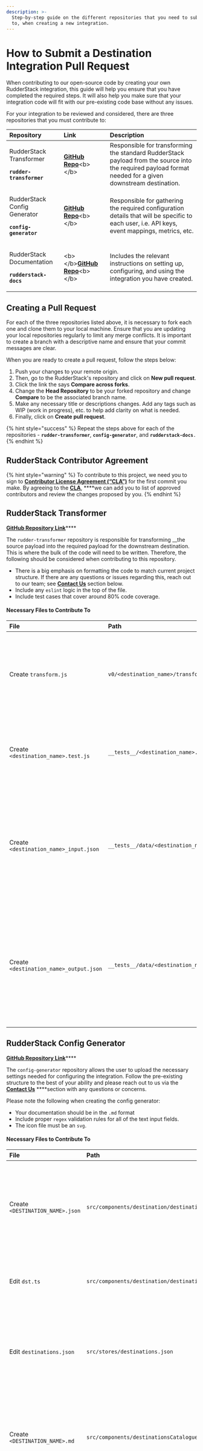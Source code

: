 ```yaml
---
description: >-
  Step-by-step guide on the different repositories that you need to submit a PR
  to, when creating a new integration.
---
```


# How to Submit a Destination Integration Pull Request

When contributing to our open-source code by creating your own RudderStack integration, this guide will help you ensure that you have completed the required steps. It will also help you make sure that your integration code will fit with our pre-existing code base without any issues.

For your integration to be reviewed and considered, there are three repositories that you must contribute to:

<table>
  <thead>
    <tr>
      <th style="text-align:left"><b>Repository</b>
      </th>
      <th style="text-align:left"><b>Link</b>
      </th>
      <th style="text-align:left"><b>Description</b>
      </th>
    </tr>
  </thead>
  <tbody>
    <tr>
      <td style="text-align:left">
        <p>RudderStack Transformer
          <br />
        </p>
        <p><b><code>rudder-transformer</code></b>
        </p>
      </td>
      <td style="text-align:left">
        <p></p>
        <p><a href="https://github.com/rudderlabs/rudder-transformer"><b>GitHub Repo</b></a>&lt;b&gt;&lt;/b&gt;</p>
      </td>
      <td style="text-align:left">Responsible for transforming the standard RudderStack payload from the
        source into the required payload format needed for a given downstream destination.</td>
    </tr>
    <tr>
      <td style="text-align:left">
        <p>RudderStack Config Generator</p>
        <p></p>
        <p><b><code>config-generator</code></b>
        </p>
      </td>
      <td style="text-align:left">
        <p></p>
        <p><a href="https://github.com/rudderlabs/config-generator"><b>GitHub Repo</b></a>&lt;b&gt;&lt;/b&gt;</p>
      </td>
      <td style="text-align:left">Responsible for gathering the required configuration details that will
        be specific to each user, i.e. API keys, event mappings, metrics, etc.</td>
    </tr>
    <tr>
      <td style="text-align:left">
        <p>RudderStack Documentation</p>
        <p></p>
        <p><b><code>rudderstack-docs</code></b>
        </p>
      </td>
      <td style="text-align:left">
        <p></p>
        <p>&lt;b&gt;&lt;/b&gt;<a href="https://github.com/rudderlabs/rudderstack-docs"><b>GitHub Repo</b></a>&lt;b&gt;&lt;/b&gt;</p>
      </td>
      <td style="text-align:left">Includes the relevant instructions on setting up, configuring, and using
        the integration you have created.</td>
    </tr>
  </tbody>
</table>

## Creating a Pull Request

For each of the three repositories listed above, it is necessary to fork each one and clone them to your local machine. Ensure that you are updating your local repositories regularly to limit any merge conflicts. It is important to create a branch with a descriptive name and ensure that your commit messages are clear. 

When you are ready to create a pull request, follow the steps below:

1. Push your changes to your remote origin.
2. Then, go to the RudderStack's repository and click on **New pull request**.
3. Click the link the says **Compare across forks**.
4. Change the **Head Repository** to be your forked repository and change **Compare** to be the associated branch name.
5. Make any necessary title or descriptions changes. Add any tags such as WIP \(work in progress\), etc. to help add clarity on what is needed.
6. Finally, click on **Create pull request**.

{% hint style="success" %}
Repeat the steps above for each of the repositories - **`rudder-transformer`**, **`config-generator`**, and **`rudderstack-docs`**`.`
{% endhint %}

## RudderStack Contributor Agreement

{% hint style="warning" %}
To contribute to this project, we need you to sign to [**Contributor License Agreement \(“CLA”\)**](https://rudderlabs.wufoo.com/forms/rudderlabs-contributor-license-agreement) for the first commit you make. By agreeing to the [**CLA**](https://rudderlabs.wufoo.com/forms/rudderlabs-contributor-license-agreement), ****we can add you to list of approved contributors and review the changes proposed by you.
{% endhint %}

## RudderStack Transformer

[**GitHub Repository Link**](https://github.com/rudderlabs/rudder-transformer)\*\*\*\*

The `rudder-transformer` repository is responsible for transforming __the source payload into the required payload for the downstream destination. This is where the bulk of the code will need to be written. Therefore, the following should be considered when contributing to this repository.

* There is a big emphasis on formatting the code to match current project structure. If there are any questions or issues regarding this, reach out to our team; see [**Contact Us**](https://docs.rudderstack.com/user-guides/how-to-guides/how-to-submit-an-integration-pull-request#contact-us) section below.
* Include any `eslint` logic in the top of the file.
* Include test cases that cover around 80% code coverage.

#### Necessary Files to Contribute To ####
<table>
  <thead>
    <tr>
      <th style="text-align:left"><b>File</b>
      </th>
      <th style="text-align:left"><b>Path</b>
      </th>
      <th style="text-align:left"><b>Responsibility</b>
      </th>
    </tr>
  </thead>
  <tbody>
    <tr>
      <td style="text-align:left">
        <p>Create <code>transform.js</code></p>
      </td>
      <td style="text-align:left">
        <p><code>v0/&lt;destination_name&gt;/transform.js</code></p>
      </td>
      <td style="text-align:left">This file will hold all the logic that will tranform a payload from RudderStack's standard format to the destination's acceptable format.</td>
    </tr>
    <tr>
      <td style="text-align:left">
        <p>Create <code>&lt;destination_name&gt;.test.js</code></p>
      </td>
      <td style="text-align:left">
        <p><code>__tests__/&lt;destination_name&gt;.test.js</code></p>
      </td>
      <td style="text-align:left">This file will administer the test for the transformation. Please follow the format from an existing destination.</td>
    </tr>
    <tr>
      <td style="text-align:left">
        <p>Create <code>&lt;destination_name&gt;_input.json</code></p>
      </td>
      <td style="text-align:left">
        <p><code>__tests__/data/&lt;destination_name&gt;_input.json</code></p>
      </td>
      <td style="text-align:left">This <code>JSON</code> file will hold all of the dummy testing payloads that will be inserted into the transformation when the test file is ran. Please follow the format from an existing destination.</td>
    </tr>
    <tr>
      <td style="text-align:left">
        <p>Create <code>&lt;destination_name&gt;_output.json</code></p>
      </td>
      <td style="text-align:left">
        <p><code>__tests__/data/&lt;destination_name&gt;_output.json</code></p>
      </td>
      <td style="text-align:left">This <code>JSON</code> file will hold all of the expected outcomes after the input payloads were transformed by the transformation when the test file is ran. Please follow the format from an existing destination.</td>
    </tr>
  </tbody>
</table>

## RudderStack Config Generator

[**GitHub Repository Link**](https://github.com/rudderlabs/config-generator)\*\*\*\*

The `config-generator` repository allows the user to upload the necessary settings needed for configuring the integration. Follow the pre-existing structure to the best of your ability and please reach out to us via the [**Contact Us**](https://docs.rudderstack.com/user-guides/how-to-guides/how-to-submit-an-integration-pull-request#contact-us) ****section with any questions or concerns. 

Please note the following when creating the config generator:

* Your documentation should be in the `.md` format
* Include proper `regex` validation rules for all of the text input fields.
* The icon file must be an `svg`.

#### Necessary Files to Contribute To ####
<table>
  <thead>
    <tr>
      <th style="text-align:left"><b>File</b>
      </th>
      <th style="text-align:left"><b>Path</b>
      </th>
      <th style="text-align:left"><b>Responsibility</b>
      </th>
    </tr>
  </thead>
  <tbody>
    <tr>
      <td style="text-align:left">
        <p>Create <code>&lt;DESTINATION_NAME&gt;.json</code></p>
      </td>
      <td style="text-align:left">
        <p><code>src/components/destination/destinationList/&lt;DESTINATION_NAME&gt;.json</code></p>
      </td>
      <td style="text-align:left">This file will contain a <code>JSON</code> object that will hold all of the fields for the necessary settings that your integration will need to operate properly.</td>
    </tr>
    <tr>
      <td style="text-align:left">
        <p>Edit <code>dst.ts</code></p>
      </td>
      <td style="text-align:left">
        <p><code>src/components/destination/destinationList/dst.ts</code></p>
      </td>
      <td style="text-align:left">This small edit will help allow the destination to appear in the destination catalogue.</td>
    </tr>
    <tr>
      <td style="text-align:left">
        <p>Edit <code>destinations.json</code></p>
      </td>
      <td style="text-align:left">
        <p><code>src/stores/destinations.json</code></p>
      </td>
      <td style="text-align:left">Including the necessary data here will allow the destination to appear in the destination catalogue (follow pre-existing template).</td>
    </tr>
    <tr>
      <td style="text-align:left">
        <p>Create <code>&lt;DESTINATION_NAME&gt;.md</code></p>
      </td>
      <td style="text-align:left">
        <p><code>src/components/destinationsCatalogue/destinationsConfigure/&lt;DESTINATION_NAME&gt;.md</code></p>
      </td>
      <td style="text-align:left">This markdown file will act as a quick high level overview of what this destination is and how to find more information for it.</td>
    </tr>
    <tr>
      <td style="text-align:left">
        <p>Edit <code>index.tsx</code></p>
      </td>
      <td style="text-align:left">
        <p><code>src/components/destinationsCatalogue/destinationsConfigure/index.tsx</code></p>
      </td>
      <td style="text-align:left">This small edit will allow the text in the markdown file to be viewed by the client.</td>
    </tr>
    <tr>
      <td style="text-align:left">
        <p>Edit <code>destinationIcon.tsx</code></p>
      </td>
      <td style="text-align:left">
        <p><code>src/components/icons/destinationIcon.tsx</code></p>
      </td>
      <td style="text-align:left">There are two necessary edits to be made to this file. Add an import for you icon's <code>svg</code> file (follow the pre-existing template). Then below, add another <code>case</code> to the <code>switch</code> statement (follow the pre-existing template).</td>
    </tr>
        <tr>
      <td style="text-align:left">
        <p>Create <code>&lt;destination_name&gt;.svg</code></p>
      </td>
      <td style="text-align:left">
        <p><code>src/icons/svg/&lt;destination_name&gt;.svg</code></p>
      </td>
      <td style="text-align:left">Include the actual icon <code>svg</code> file here.</td>
    </tr>
  </tbody>
</table>

## RudderStack Documentation

[**GitHub Repository Link**](https://github.com/rudderlabs/rudderstack-docs)\*\*\*\*

The `rudderstack-docs` repository houses all the relevant documentation for instructing the users on using the integration you have created. Remember to be thorough with your documentation to avoid confusion and any errors. Although we will review the documentation and get in touch with you in case of any clarification, it will certainly be very helpful to ensure clear, concise steps on setting up, configuring, and using your integration.

{% hint style="warning" %}
Please do not include screenshots. We will include them after merging the changes.
{% endhint %}

#### Necessary Files to Contribute To ####
<table>
  <thead>
    <tr>
      <th style="text-align:left"><b>File</b>
      </th>
      <th style="text-align:left"><b>Path</b>
      </th>
      <th style="text-align:left"><b>Responsibility</b>
      </th>
    </tr>
  </thead>
  <tbody>
    <tr>
      <td style="text-align:left">
        <p>Create <code>&lt;destination_name&gt;.md</code></p>
      </td>
      <td style="text-align:left">
        <p><code>destinations/&lt;category_folder&gt;/&lt;destination_name&gt;.md</code></p>
      </td>
      <td style="text-align:left">This markdown file will be added to the RudderStack Docs. Inform the user how to properly use this integration. Follow the pre-existing structure found with other integrations.</td>
    </tr>
  </tbody>
</table>

## Contact Us

For more information on any of the sections in this guide, feel free to [**contact us**](mailto:%20docs@rudderstack.com) ****or start a conversation on our [**Slack**](https://resources.rudderstack.com/join-rudderstack-slack) channel.

